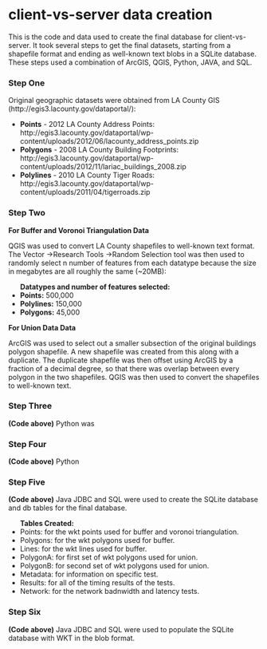 client-vs-server data creation
==============================

This is the code and data used to create the final database for client-vs-server. It took several steps to get the final datasets, starting from a shapefile format and ending as well-known text blobs in a SQLite database. 
<br>
These steps used a combination of ArcGIS, QGIS, Python, JAVA, and SQL.

<h3>Step One</h3>
Original geographic datasets were obtained from LA County GIS (http://egis3.lacounty.gov/dataportal/):
<ul>
<li><b>Points</b> - 2012 LA County Address Points: http://egis3.lacounty.gov/dataportal/wp-content/uploads/2012/06/lacounty_address_points.zip</li>
<li><b>Polygons</b> - 2008 LA County Building Footprints: http://egis3.lacounty.gov/dataportal/wp-content/uploads/2012/11/lariac_buildings_2008.zip</li>
<li><b>Polylines</b> - 2010 LA County Tiger Roads: http://egis3.lacounty.gov/dataportal/wp-content/uploads/2011/04/tigerroads.zip</li>
</ul>
<h3>Step Two</h3>
<b>For Buffer and Voronoi Triangulation Data</b>
<p>QGIS was used to convert LA County shapefiles to well-known text format. The Vector ->Research Tools ->Random Selection tool was then used to randomly select n number of
features from each datatype because the size in megabytes are all roughly the same (~20MB):
<ul>
<b>Datatypes and number of features selected:</b>
<li><b>Points:</b> 500,000</li>
<li><b>Polylines:</b> 150,000</li>
<li><b>Polygons:</b> 45,000</li>
</ul>
</p>

<b>For Union Data Data</b>
<p>ArcGIS was used to select out a smaller subsection of the original buildings polygon shapefile. A new shapefile was created from this along with a duplicate.
The duplicate shapefile was then offset using ArcGIS by a fraction of a decimal degree, so that there was overlap between every polygon in the two shapefiles. QGIS was then used to
convert the shapefiles to well-known text.</p>

<h3>Step Three</h3>
<b>(Code above)</b> Python was 

<h3>Step Four</h3>
<b>(Code above)</b> Python

<h3>Step Five</h3>
<b>(Code above)</b>  Java JDBC and SQL were used to create the SQLite database and db tables for the final database.
<ul>
<b>Tables Created:</b>
<li>Points: for the wkt points used for buffer and voronoi triangulation.</li>
<li>Polygons: for the wkt polygons used for buffer.</li>
<li>Lines: for the wkt lines used for buffer.</li>
<li>PolygonA: for first set of wkt polygons used for union.</li>
<li>PolygonB: for second set of wkt polygons used for union.</li>
<li>Metadata: for information on specific test.</li>
<li>Results: for all of the timing results of the tests.</li>
<li>Network: for the network badnwidth and latency tests.</li>
</ul>

<h3>Step Six</h3>
<b>(Code above)</b> Java JDBC and SQL were used to populate the SQLite database with WKT in the blob format.


